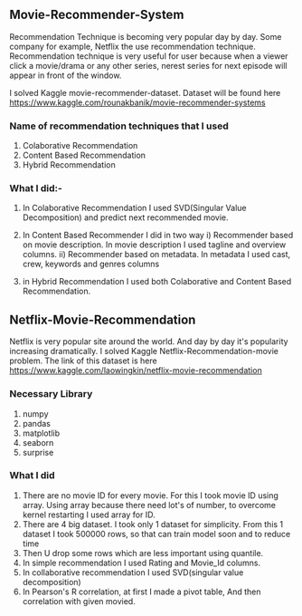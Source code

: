## Movie-Recommender-System

Recommendation Technique is becoming very popular day by day. Some company for example, Netflix the use recommendation technique. Recommendation technique is 
very useful for user because when a viewer click a movie/drama or any other series, nerest series for next episode will appear in front of the window.

I solved Kaggle movie-recommender-dataset. Dataset will be found here https://www.kaggle.com/rounakbanik/movie-recommender-systems 

### Name of recommendation techniques that I used
1. Colaborative Recommendation
2. Content Based Recommendation
3. Hybrid Recommendation

### What I did:-

1. In Colaborative Recommendation I used SVD(Singular Value Decomposition) and predict next recommended movie.
2. In Content Based Recommender I did in two way 
    i) Recommender based on movie description.
          In movie description I used tagline and overview columns.
    ii) Recommender based on metadata.
          In metadata I used cast, crew, keywords and genres columns
    
3. in Hybrid Recommendation I used both Colaborative and Content Based Recommendation. 





## Netflix-Movie-Recommendation

Netflix is very popular site around the world. And day by day it's popularity increasing dramatically. I solved Kaggle Netflix-Recommendation-movie problem. 
The link of this dataset is here https://www.kaggle.com/laowingkin/netflix-movie-recommendation

### Necessary Library
1. numpy
2. pandas
3. matplotlib
4. seaborn
5. surprise


### What I did
1. There are no movie ID for every movie. For this I took movie ID using array. Using array because there need lot's of number, to overcome kernel restarting 
I used array for ID.
1. There are 4 big dataset. I took only 1 dataset for simplicity. From this 1 dataset I took 500000 rows, so that can train model soon and to reduce time
2. Then U drop some rows which are less important using quantile. 
3. In simple recommendation I used Rating and Movie_Id columns.
4. In collaborative recommendation I used SVD(singular value decomposition) 
5. In Pearson's R correlation, at first I made a pivot table, And then correlation with given movied. 

